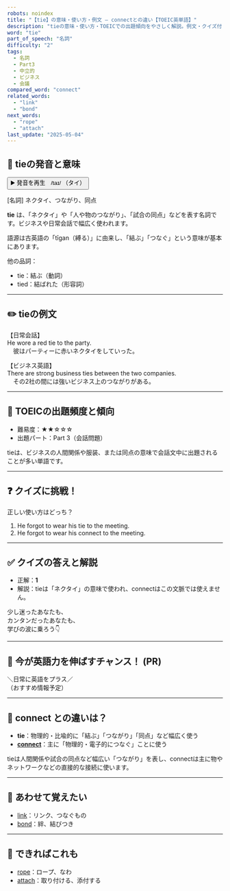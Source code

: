 ```yaml
---
robots: noindex
title: "【tie】の意味・使い方・例文 ― connectとの違い【TOEIC英単語】"
description: "tieの意味・使い方・TOEICでの出題傾向をやさしく解説。例文・クイズ付きでconnectとの違いもわかりやすく学べます。"
word: "tie"
part_of_speech: "名詞"
difficulty: "2"
tags:
  - 名詞
  - Part3
  - 中立的
  - ビジネス
  - 会議
compared_word: "connect"
related_words:
  - "link"
  - "bond"
next_words:
  - "rope"
  - "attach"
last_update: "2025-05-04"
---
```


## 🔰 tieの発音と意味

<button class="play-audio" onclick="playTTS('tie')">
  <span class="play-audio-main">
    ▶️ 発音を再生　/taɪ/
  </span>
  <span class="play-audio-sub">
    （タイ）
  </span>
</button>

[名詞] ネクタイ、つながり、同点

**tie** は、「ネクタイ」や「人や物のつながり」、「試合の同点」などを表す名詞です。ビジネスや日常会話で幅広く使われます。

語源は古英語の「tīgan（縛る）」に由来し、「結ぶ」「つなぐ」という意味が基本にあります。

他の品詞：  
- tie：結ぶ（動詞）
- tied：結ばれた（形容詞）

---

## ✏️ tieの例文

【日常会話】  
He wore a red tie to the party.  
　彼はパーティーに赤いネクタイをしていった。

【ビジネス英語】  
There are strong business ties between the two companies.  
　その2社の間には強いビジネス上のつながりがある。

---

## 🎯 TOEICの出題頻度と傾向

- 難易度：★★☆☆☆
- 出題パート：Part 3（会話問題）

tieは、ビジネスの人間関係や服装、または同点の意味で会話文中に出題されることが多い単語です。

---

## ❓ クイズに挑戦！

正しい使い方はどっち？

1. He forgot to wear his tie to the meeting.  
2. He forgot to wear his connect to the meeting.

---

## ✅ クイズの答えと解説

- 正解：**1**
- 解説：tieは「ネクタイ」の意味で使われ、connectはこの文脈では使えません。

少し迷ったあなたも、  
カンタンだったあなたも、  
学びの波に乗ろう👇️

---

## 🚀 今が英語力を伸ばすチャンス！ (PR)

<div class="info-center">
＼日常に英語をプラス／<br>  
（おすすめ情報予定）
</div>

---

## 🤔  connect との違いは？

- **tie**：物理的・比喩的に「結ぶ」「つながり」「同点」など幅広く使う
- **[connect](/word/connect/)**：主に「物理的・電子的につなぐ」ことに使う

tieは人間関係や試合の同点など幅広い「つながり」を表し、connectは主に物やネットワークなどの直接的な接続に使います。

---

## 🧩 あわせて覚えたい

- [link](/word/link/)：リンク、つなぐもの
- [bond](/word/bond/)：絆、結びつき

---

## 📖 できればこれも

- [rope](/word/rope/)：ロープ、なわ
- [attach](/word/attach/)：取り付ける、添付する

<!-- cvid: aid01_bid23 -->
